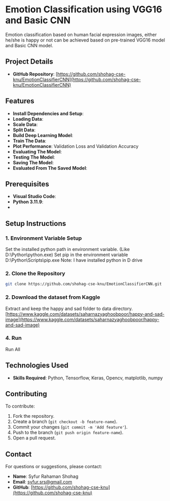 # Emotion Classification using VGG16 and Basic CNN

Emotion classification based on human facial expression images, either he/she is happy or not can be achieved based on pre-trained VGG16 model and Basic CNN model.

## Project Details

- **GitHub Repository**: [https://github.com/shohag-cse-knu/EmotionClassifierCNN](https://github.com/shohag-cse-knu/EmotionClassifierCNN)

## Features

- **Install Dependencies and Setup**:
- **Loading Data**:
- **Scale Data**: 
- **Split Data**: 
- **Build Deep Learning Model**:
- **Train The Data**:
- **Plot Performance**: Validation Loss and Validation Accuracy
- **Evaluating The Model**:
- **Testing The Model**:
- **Saving The Model**:
- **Evaluated From The Saved Model**:

## Prerequisites

- **Visual Studio Code**: 
- **Python 3.11.9**: 
- 
## Setup Instructions

### 1. Environment Variable Setup
Set the installed python path in environment variable. (Like D:\Python\python.exe)
Set pip in the environment variable D:\Python\Scripts\pip.exe
Note: I have installed python in D drive

### 2. Clone the Repository
```bash
git clone https://github.com/shohag-cse-knu/EmotionClassifierCNN.git
````
### 2. Download the dataset from Kaggle 
Extract and keep the happy and sad folder to data directory.
[https://www.kaggle.com/datasets/saharnazyaghoobpoor/happy-and-sad-image](https://www.kaggle.com/datasets/saharnazyaghoobpoor/happy-and-sad-image)


### 4. Run
Run All

## Technologies Used

- **Skills Required**: Python, Tensorflow, Keras, Opencv, matplotlib, numpy

## Contributing

To contribute:

1. Fork the repository.
2. Create a branch (`git checkout -b feature-name`).
3. Commit your changes (`git commit -m 'Add feature'`).
4. Push to the branch (`git push origin feature-name`).
5. Open a pull request.

## Contact

For questions or suggestions, please contact:

- **Name**: Syfur Rahaman Shohag
- **Email**: [syfur.srs@gmail.com](mailto:syfur.srs@gmail.com)
- **GitHub**: [https://github.com/shohag-cse-knu](https://github.com/shohag-cse-knu)
